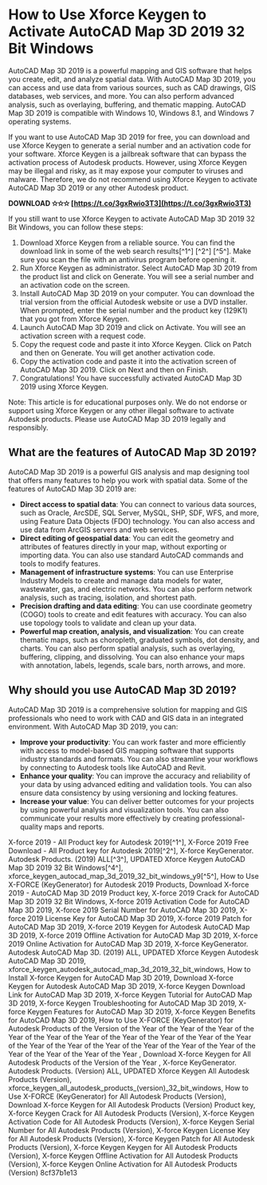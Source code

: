 # How to Use Xforce Keygen to Activate AutoCAD Map 3D 2019 32 Bit Windows
 
AutoCAD Map 3D 2019 is a powerful mapping and GIS software that helps you create, edit, and analyze spatial data. With AutoCAD Map 3D 2019, you can access and use data from various sources, such as CAD drawings, GIS databases, web services, and more. You can also perform advanced analysis, such as overlaying, buffering, and thematic mapping. AutoCAD Map 3D 2019 is compatible with Windows 10, Windows 8.1, and Windows 7 operating systems.
 
If you want to use AutoCAD Map 3D 2019 for free, you can download and use Xforce Keygen to generate a serial number and an activation code for your software. Xforce Keygen is a jailbreak software that can bypass the activation process of Autodesk products. However, using Xforce Keygen may be illegal and risky, as it may expose your computer to viruses and malware. Therefore, we do not recommend using Xforce Keygen to activate AutoCAD Map 3D 2019 or any other Autodesk product.
 
**DOWNLOAD ✫✫✫ [https://t.co/3gxRwio3T3](https://t.co/3gxRwio3T3)**


 
If you still want to use Xforce Keygen to activate AutoCAD Map 3D 2019 32 Bit Windows, you can follow these steps:
 
1. Download Xforce Keygen from a reliable source. You can find the download link in some of the web search results[^1^] [^2^] [^5^]. Make sure you scan the file with an antivirus program before opening it.
2. Run Xforce Keygen as administrator. Select AutoCAD Map 3D 2019 from the product list and click on Generate. You will see a serial number and an activation code on the screen.
3. Install AutoCAD Map 3D 2019 on your computer. You can download the trial version from the official Autodesk website or use a DVD installer. When prompted, enter the serial number and the product key (129K1) that you got from Xforce Keygen.
4. Launch AutoCAD Map 3D 2019 and click on Activate. You will see an activation screen with a request code.
5. Copy the request code and paste it into Xforce Keygen. Click on Patch and then on Generate. You will get another activation code.
6. Copy the activation code and paste it into the activation screen of AutoCAD Map 3D 2019. Click on Next and then on Finish.
7. Congratulations! You have successfully activated AutoCAD Map 3D 2019 using Xforce Keygen.

Note: This article is for educational purposes only. We do not endorse or support using Xforce Keygen or any other illegal software to activate Autodesk products. Please use AutoCAD Map 3D 2019 legally and responsibly.
  
## What are the features of AutoCAD Map 3D 2019?
 
AutoCAD Map 3D 2019 is a powerful GIS analysis and map designing tool that offers many features to help you work with spatial data. Some of the features of AutoCAD Map 3D 2019 are:

- **Direct access to spatial data**: You can connect to various data sources, such as Oracle, ArcSDE, SQL Server, MySQL, SHP, SDF, WFS, and more, using Feature Data Objects (FDO) technology. You can also access and use data from ArcGIS servers and web services.
- **Direct editing of geospatial data**: You can edit the geometry and attributes of features directly in your map, without exporting or importing data. You can also use standard AutoCAD commands and tools to modify features.
- **Management of infrastructure systems**: You can use Enterprise Industry Models to create and manage data models for water, wastewater, gas, and electric networks. You can also perform network analysis, such as tracing, isolation, and shortest path.
- **Precision drafting and data editing**: You can use coordinate geometry (COGO) tools to create and edit features with accuracy. You can also use topology tools to validate and clean up your data.
- **Powerful map creation, analysis, and visualization**: You can create thematic maps, such as choropleth, graduated symbols, dot density, and charts. You can also perform spatial analysis, such as overlaying, buffering, clipping, and dissolving. You can also enhance your maps with annotation, labels, legends, scale bars, north arrows, and more.

## Why should you use AutoCAD Map 3D 2019?
 
AutoCAD Map 3D 2019 is a comprehensive solution for mapping and GIS professionals who need to work with CAD and GIS data in an integrated environment. With AutoCAD Map 3D 2019, you can:

- **Improve your productivity**: You can work faster and more efficiently with access to model-based GIS mapping software that supports industry standards and formats. You can also streamline your workflows by connecting to Autodesk tools like AutoCAD and Revit.
- **Enhance your quality**: You can improve the accuracy and reliability of your data by using advanced editing and validation tools. You can also ensure data consistency by using versioning and locking features.
- **Increase your value**: You can deliver better outcomes for your projects by using powerful analysis and visualization tools. You can also communicate your results more effectively by creating professional-quality maps and reports.

X-force 2019 - All Product key for Autodesk 2019[^1^],  X-Force 2019 Free Download - All Product key for Autodesk 2019[^2^],  X-force KeyGenerator. Autodesk Products. (2019) ALL[^3^],  UPDATED Xforce Keygen AutoCAD Map 3D 2019 32 Bit Windows[^4^],  xforce\_keygen\_autocad\_map\_3d\_2019\_32\_bit\_windows\_y9[^5^],  How to Use X-FORCE (KeyGenerator) for Autodesk 2019 Products,  Download X-force 2019 - AutoCAD Map 3D 2019 Product key,  X-force 2019 Crack for AutoCAD Map 3D 2019 32 Bit Windows,  X-force 2019 Activation Code for AutoCAD Map 3D 2019,  X-force 2019 Serial Number for AutoCAD Map 3D 2019,  X-force 2019 License Key for AutoCAD Map 3D 2019,  X-force 2019 Patch for AutoCAD Map 3D 2019,  X-force 2019 Keygen for Autodesk AutoCAD Map 3D 2019,  X-force 2019 Offline Activation for AutoCAD Map 3D 2019,  X-force 2019 Online Activation for AutoCAD Map 3D 2019,  X-force KeyGenerator. Autodesk AutoCAD Map 3D. (2019) ALL,  UPDATED Xforce Keygen Autodesk AutoCAD Map 3D 2019,  xforce\_keygen\_autodesk\_autocad\_map\_3d\_2019\_32\_bit\_windows,  How to Install X-force Keygen for AutoCAD Map 3D 2019,  Download X-force Keygen for Autodesk AutoCAD Map 3D 2019,  X-force Keygen Download Link for AutoCAD Map 3D 2019,  X-force Keygen Tutorial for AutoCAD Map 3D 2019,  X-force Keygen Troubleshooting for AutoCAD Map 3D 2019,  X-force Keygen Features for AutoCAD Map 3D 2019,  X-force Keygen Benefits for AutoCAD Map 3D 2019,  How to Use X-FORCE (KeyGenerator) for Autodesk Products of the Version of the Year of the Year of the Year of the Year of the Year of the Year of the Year of the Year of the Year of the Year of the Year of the Year of the Year of the Year of the Year of the Year of the Year of the Year of the Year of the Year ,  Download X-force Keygen for All Autodesk Products of the Version of the Year ,  X-force KeyGenerator. Autodesk Products. (Version) ALL,  UPDATED Xforce Keygen All Autodesk Products (Version),  xforce\_keygen\_all\_autodesk\_products\_(version)\_32\_bit\_windows,  How to Use X-FORCE (KeyGenerator) for All Autodesk Products (Version),  Download X-force Keygen for All Autodesk Products (Version) Product key,  X-force Keygen Crack for All Autodesk Products (Version),  X-force Keygen Activation Code for All Autodesk Products (Version),  X-force Keygen Serial Number for All Autodesk Products (Version),  X-force Keygen License Key for All Autodesk Products (Version),  X-force Keygen Patch for All Autodesk Products (Version),  X-force Keygen Keygen for All Autodesk Products (Version),  X-force Keygen Offline Activation for All Autodesk Products (Version),  X-force Keygen Online Activation for All Autodesk Products (Version)
 8cf37b1e13
 
